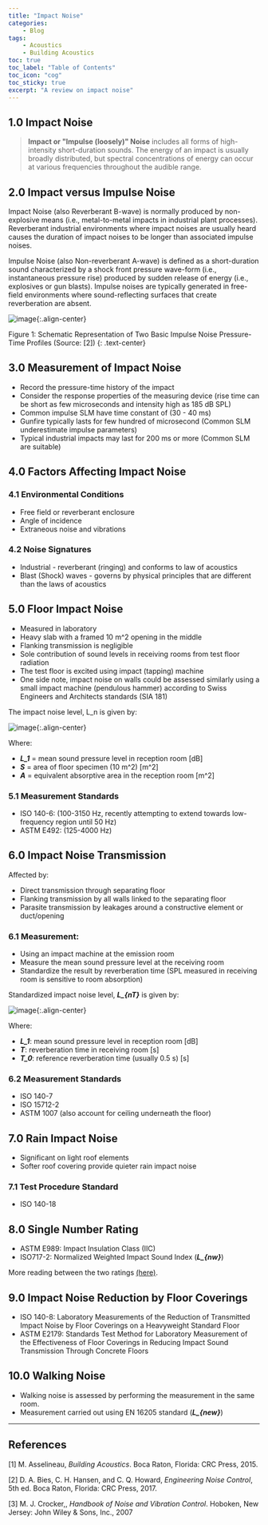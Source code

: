 ```yaml
---
title: "Impact Noise"
categories:
    - Blog
tags:
    - Acoustics
    - Building Acoustics
toc: true
toc_label: "Table of Contents"
toc_icon: "cog"
toc_sticky: true
excerpt: "A review on impact noise"
---
```


## 1.0 Impact Noise
> **Impact or "Impulse (loosely)" Noise** includes all forms of high-intensity short-duration sounds. The energy of an impact is usually broadly distributed, but spectral concentrations of energy can occur at various frequencies throughout the audible range.  

## 2.0 Impact versus Impulse Noise
Impact Noise (also Reverberant B-wave) is normally produced by non-explosive means (i.e., metal-to-metal impacts in industrial plant processes). Reverberant industrial environments where impact noises are usually heard causes the duration of impact noises to be longer than associated impulse noises.  

Impulse Noise (also Non-reverberant A-wave) is defined as a short-duration sound characterized by a shock front pressure wave-form (i.e., instantaneous pressure rise) produced by sudden release of energy (i.e., explosives or gun blasts). Impulse noises are typically generated in free-field environments where sound-reflecting surfaces that create reverberation are absent. 

![image](https://user-images.githubusercontent.com/79191009/179966250-f13429d8-828f-45fa-82bd-68a2d1e1bf43.png){:.align-center}

Figure 1: Schematic Representation of Two Basic Impulse Noise Pressure-Time Profiles (Source: [2]) {: .text-center}
 
## 3.0 Measurement of Impact Noise
- Record the pressure-time history of the impact 
- Consider the response properties of the measuring device (rise time can be short as few microseconds and intensity high as 185 dB SPL) 
- Common impulse SLM have time constant of (30 - 40 ms) 
- Gunfire typically lasts for few hundred of microsecond (Common SLM underestimate impulse parameters) 
- Typical industrial impacts may last for 200 ms or more (Common SLM are suitable) 

## 4.0 Factors Affecting Impact Noise
### 4.1 Environmental Conditions
- Free field or reverberant enclosure 
- Angle of incidence 
- Extraneous noise and vibrations 

### 4.2 Noise Signatures
- Industrial - reverberant (ringing) and conforms to law of acoustics 
- Blast (Shock) waves - governs by physical principles that are different than the laws of acoustics 

## 5.0 Floor Impact Noise
- Measured in laboratory 
- Heavy slab with a framed 10 m^2 opening in the middle 
- Flanking transmission is negligible 
- Sole contribution of sound levels in receiving rooms from test floor radiation 
- The test floor is excited using impact (tapping) machine 
- One side note, impact noise on walls could be assessed similarly using a small impact machine (pendulous hammer) according to Swiss Engineers and Architects standards (SIA 181) 

The impact noise level, L_n is given by:

![image](https://user-images.githubusercontent.com/79191009/179967268-ec4fc320-3238-4858-ba2f-226923fd850f.png){:.align-center}

Where:
  - ***L_1*** = mean sound pressure level in reception room [dB]
  - ***S*** = area of floor specimen (10 m^2) [m^2]
  - ***A*** = equivalent absorptive area in the reception room [m^2]

### 5.1 Measurement Standards
- ISO 140-6: (100-3150 Hz, recently attempting to extend towards low-frequency region until 50 Hz) 
- ASTM E492: (125-4000 Hz) 

## 6.0 Impact Noise Transmission
Affected by: 
- Direct transmission through separating floor 
- Flanking transmission by all walls linked to the separating floor 
- Parasite transmission by leakages around a constructive element or duct/opening 

### 6.1 Measurement:
- Using an impact machine at the emission room 
- Measure the mean sound pressure level at the receiving room 
- Standardize the result by reverberation time (SPL measured in receiving room is sensitive to room absorption) 

Standardized impact noise level, ***L_{nT}*** is given by: 

![image](https://user-images.githubusercontent.com/79191009/179968167-74c65745-6b07-404a-b7bf-3fbf6b061221.png){:.align-center}

Where: 
- ***L_1***: mean sound pressure level in reception room [dB] 
- ***T***: reverberation time in receiving room [s] 
- ***T_0***: reference reverberation time (usually 0.5 s) [s] 

### 6.2 Measurement Standards
- ISO 140-7 
- ISO 15712-2 
- ASTM 1007 (also account for ceiling underneath the floor) 

## 7.0 Rain Impact Noise
- Significant on light roof elements 
- Softer roof covering provide quieter rain impact noise 

### 7.1 Test Procedure Standard
- ISO 140-18

## 8.0 Single Number Rating
- ASTM E989: Impact Insulation Class (IIC) 
- ISO717-2: Normalized Weighted Impact Sound Index (***L_{nw}***) 

More reading between the two ratings [(here)](https://nrc-publications.canada.ca/eng/view/accepted/?id=b23a5bb8-d638-4bf6-b50f-0bba06348410).

## 9.0 Impact Noise Reduction by Floor Coverings
- ISO 140-8: Laboratory Measurements of the Reduction of Transmitted Impact Noise by Floor Coverings on a Heavyweight Standard Floor 
- ASTM E2179: Standards Test Method for Laboratory Measurement of the Effectiveness of Floor Coverings in Reducing Impact Sound Transmission Through Concrete Floors 

## 10.0 Walking Noise
- Walking noise is assessed by performing the measurement in the same room. 
- Measurement carried out using EN 16205 standard (***L_{new}***) 


---
## References
[1] M. Asselineau, *Building Acoustics*. Boca Raton, Florida: CRC Press, 2015.

[2] D. A. Bies, C. H. Hansen, and C. Q. Howard, *Engineering Noise Control*, 5th ed. Boca Raton, Florida: CRC Press, 2017.

[3] M. J. Crocker,, *Handbook of Noise and Vibration Control*. Hoboken, New Jersey: John Wiley & Sons, Inc., 2007

